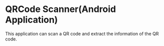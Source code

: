 # QRCode Scanner(Android Application)

<p align = "center>
	
	<img src="https://github.com/prog-cy/QRCodeScanner/blob/master/screen1.jpeg" width="200" height="400"
	margin="10"/>
	<img src="https://github.com/prog-cy/QRCodeScanner/blob/master/screen2.jpeg" width="200" height="400"
	margin="10"/>
	<img src="https://github.com/prog-cy/QRCodeScanner/blob/master/screen3.jpeg" width="200" height="400"
	margin="10"/>

</p>

## This application can scan a QR code and extract the information of the QR code.
